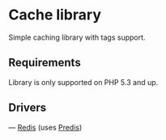 Cache library
=============

Simple caching library with tags support.

Requirements
------------

Library is only supported on PHP 5.3 and up.

Drivers
-------
— [Redis](http://redis.io) (uses [Predis](https://github.com/nrk/predis))